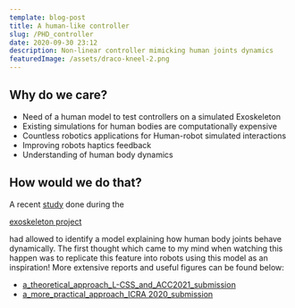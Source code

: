 ```yaml
---
template: blog-post
title: A human-like controller
slug: /PHD_controller
date: 2020-09-30 23:12
description: Non-linear controller mimicking human joints dynamics
featuredImage: /assets/draco-kneel-2.png
---
```

<!--StartFragment-->

## Why do we care?

* Need of a human model to test controllers on a simulated Exoskeleton
* Existing simulations for human bodies are computationally expensive
* Countless robotics applications for Human-robot simulated interactions
* Improving robots haptics feedback
* Understanding of human body dynamics

## How would we do that?

A recent [study](https://arxiv.org/abs/1809.10560) done during the

[exoskeleton project](https://nicolas-robotics-portfolio.netlify.app/exoskeleton)

had allowed to identify a model explaining how human body joints behave dynamically. The first thought which came to my mind when watching this happen was to replicate this feature into robots using this model as an inspiration! More extensive reports and useful figures can be found below:

* [a_theoretical_approach_L-CSS_and_ACC2021_submission](https://nicolas-robotics-portfolio-temp.netlify.app/static/be528f1a600b94e60ec2c7b4bfc85ba8/a_theoretical_approach_L-CSS_and_ACC2021_submission.pdf)
* [a_more_practical_approach_ICRA 2020_submission](https://nicolas-robotics-portfolio-temp.netlify.app/static/4a53ef2ec0caac4ad8bc95a8f2e879a0/a_more_practical_approach_ICRA%202020_submission.pdf)

<!--EndFragment-->